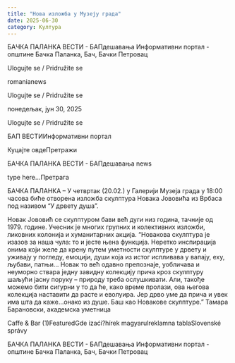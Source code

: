 ```yaml
---
title: "Нова изложба у Музеју града"
date: 2025-06-30
category: Култура
---
```


БАЧКА ПАЛАНКА ВЕСТИ - БАПдешавања Информативни портал - општине Бачка Паланка, Бач, Бачки Петровац

Ulogujte se / Pridružite se

romanianews

Ulogujte se / Pridružite se

понедељак, јун 30, 2025

Ulogujte se / Pridružite se

БАП ВЕСТИИнформативни портал

Куцајте овдеПретражи

БАЧКА ПАЛАНКА ВЕСТИ - БАПдешавања news

type here...Претрага

БАЧКА ПАЛАНКА – У четвртак (20.02.) у Галерији Музеја града у 18:00 часова биће отворена изложба скулптура Новака Јововића из Врбаса под називом “У дрвету душа”.

Новак Јововић се скулптуром бави већ дуги низ година, тачније од 1979. године. Учесник је многих групних и колективних изложби, ликовних колонија и хуманитарних акција.
“Новакова скулптура је изазов за наша чула: то и јесте њена функција. Неретко инспирација онима који желе да крену путем уметности скулптуре у дрвету и уживају у погледу, емоцији, души која из истог испливава у вапају, еху, љубави, патњи… Новак то већ одавно препознаје, уобличава и неуморно ствара једну завидну колекцију прича кроз скулптуру шаљући јасну поруку – природу треба ослушкивати. Али, такође можемо бити сигурни у то да ће, како време пролази, ова његова колекција наставити да расте и еволуира. Јер дрво уме да прича и увек има шта да каже…онако из душе. Баш као Новакове скулптуре.”
Тамара Барановски, академска уметница

Caffe & Bar (1)FeaturedGde izaći?hírek magyarulreklamna tablaSlovenské správy

БАЧКА ПАЛАНКА ВЕСТИ - БАПдешавања Информативни портал - општине Бачка Паланка, Бач, Бачки Петровац
